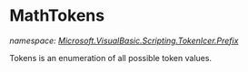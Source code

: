﻿# MathTokens
_namespace: [Microsoft.VisualBasic.Scripting.TokenIcer.Prefix](./index.md)_

Tokens is an enumeration of all possible token values.





